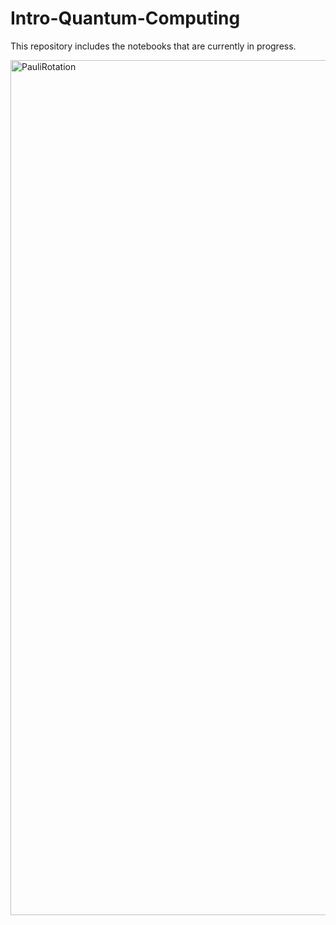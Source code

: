# Intro-Quantum-Computing
This repository includes the notebooks that are currently in progress.


<img width="1368" alt="PauliRotation" src="https://user-images.githubusercontent.com/46797766/153100366-39df1553-b470-4dc9-a481-0dcc3dba22bc.png">

